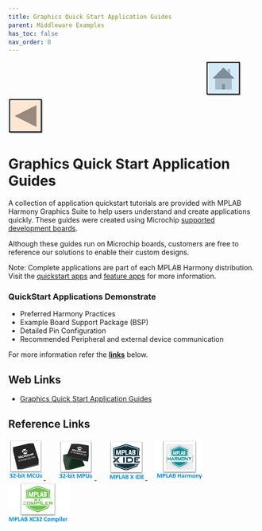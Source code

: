 ```yaml
---
title: Graphics Quick Start Application Guides
parent: Middleware Examples
has_toc: false
nav_order: 8
---
```


&nbsp;&nbsp;&nbsp;&nbsp;&nbsp;&nbsp;&nbsp;&nbsp;&nbsp;&nbsp;&nbsp;&nbsp;&nbsp;&nbsp;&nbsp;&nbsp;&nbsp;&nbsp;&nbsp;&nbsp;&nbsp;&nbsp;&nbsp;&nbsp;&nbsp;&nbsp;&nbsp;&nbsp; &nbsp;&nbsp;&nbsp;&nbsp;&nbsp;&nbsp;&nbsp;&nbsp;&nbsp;&nbsp;&nbsp;&nbsp;&nbsp;&nbsp;&nbsp;&nbsp;&nbsp;&nbsp;&nbsp;&nbsp;&nbsp;&nbsp;&nbsp;&nbsp;&nbsp;&nbsp;&nbsp;&nbsp;&nbsp;&nbsp;&nbsp;&nbsp;&nbsp;&nbsp;&nbsp;&nbsp;&nbsp;&nbsp;&nbsp;&nbsp;&nbsp;&nbsp;&nbsp;&nbsp;&nbsp;&nbsp;&nbsp;&nbsp;&nbsp;&nbsp;&nbsp;&nbsp;&nbsp;&nbsp;&nbsp;&nbsp;&nbsp;&nbsp;&nbsp;&nbsp;&nbsp;&nbsp;&nbsp;&nbsp;&nbsp;&nbsp;&nbsp;&nbsp;&nbsp;&nbsp;&nbsp;&nbsp;[<img src="../../r_images/quick_home.png" title="Home">](../../../readme.md) [<img src="../../r_images/quick_back.png"  title="Back">](../readme.md)
# Graphics Quick Start Application Guides

A collection of application quickstart tutorials are provided with MPLAB Harmony Graphics Suite to help users understand and create applications quickly. These guides were created using Microchip <a href="https://github.com/Microchip-MPLAB-Harmony/gfx/wiki/Supported-Development-Boards" target="_blank">supported development boards</a>.

Although these guides run on Microchip boards, customers are free to reference our solutions to enable their custom designs.

Note: Complete applications are part of each MPLAB Harmony distribution. Visit the <a href="https://github.com/Microchip-MPLAB-Harmony/gfx/tree/master/apps" target="_blank">quickstart apps</a> and <a href="https://github.com/Microchip-MPLAB-Harmony/gfx_apps/tree/master/apps" target="_blank">feature apps</a> for more information.

### QuickStart Applications Demonstrate
- Preferred Harmony Practices
- Example Board Support Package (BSP)
- Detailed Pin Configuration
- Recommended Peripheral and external device communication

For more information refer the **[links](#Web-Links)** below.

## <a id="Web-Links"> </a>
## Web Links

- <a href="https://github.com/Microchip-MPLAB-Harmony/gfx/wiki/Application-QuickStart" target="_blank">Graphics Quick Start Application Guides</a>


## Reference Links
[<a href="https://www.microchip.com/design-centers/32-bit" target="_blank"> <img src="../../r_images/32_bit_mcus.png"> </a>]()  &nbsp; &nbsp; &nbsp; [<a href="https://www.microchip.com/design-centers/32-bit-mpus" target="_blank"> <img src="../../r_images/32_bit_mpus.png"> </a>]()  &nbsp; &nbsp; &nbsp; [<a href="https://www.microchip.com/mplab/mplab-x-ide" target="_blank"> <img src="../../r_images/mplab_x_ide.png"> </a>]()  &nbsp; &nbsp; [<a href="https://www.microchip.com/mplab/mplab-harmony" target="_blank"> <img src="../../r_images/mplab_harmony.png"> </a>]() [<a href="https://www.microchip.com/mplab/compilers" target="_blank"> <img src="../../r_images/mplab_compiler.png"> </a>]()  
